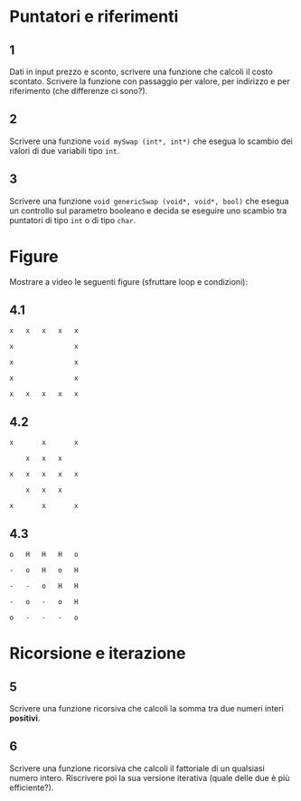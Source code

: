 # Puntatori e riferimenti

## 1

Dati in input prezzo e sconto, scrivere una funzione che calcoli il costo scontato.
Scrivere la funzione con passaggio per valore, per indirizzo e per riferimento (che differenze ci sono?).

## 2

Scrivere una funzione `void mySwap (int*, int*)` che esegua lo scambio dei valori di due variabili tipo `int`.

## 3

Scrivere una funzione `void genericSwap (void*, void*, bool)` che esegua un controllo sul parametro booleano e decida se eseguire uno scambio tra puntatori di tipo `int` o di tipo `char`.

# Figure

Mostrare a video le seguenti figure (sfruttare loop e condizioni):

## 4.1

```
x   x   x   x   x

x               x

x               x

x               x

x   x   x   x   x
```

## 4.2

```
x       x       x

    x   x   x

x   x   x   x   x

    x   x   x

x       x       x
```

## 4.3

```
o   H   H   H   o

-   o   H   o   H

-   -   o   H   H   

-   o   -   o   H

o   -   -   -   o
```

# Ricorsione e iterazione

## 5

Scrivere una funzione ricorsiva che calcoli la somma tra due numeri interi **positivi**.

## 6

Scrivere una funzione ricorsiva che calcoli il fattoriale di un qualsiasi numero intero.
Riscrivere poi la sua versione iterativa (quale delle due è più efficiente?).
